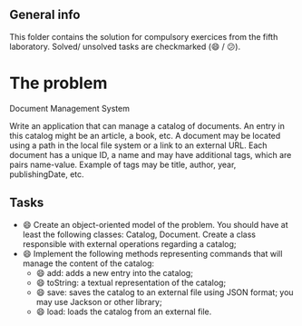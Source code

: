 ## General info
This folder contains the solution for compulsory exercices from the fifth laboratory. Solved/ unsolved tasks are checkmarked (:smile: / :confused:).

# The problem

Document Management System

Write an application that can manage a catalog of documents. An entry in this catalog might be an article, a book, etc.
A document may be located using a path in the local file system or a link to an external URL. Each document has a unique ID, a name and may have additional tags, which are pairs name-value. Example of tags may be title, author, year, publishingDate, etc.

## Tasks
  * :smile: Create an object-oriented model of the problem. You should have at least the following classes: Catalog, Document. Create a class responsible with external operations regarding a catalog;
  * :smile: Implement the following methods representing commands that will manage the content of the catalog:
    * :smile: add: adds a new entry into the catalog;
    * :smile: toString: a textual representation of the catalog;
    * :smile: save: saves the catalog to an external file using JSON format; you may use Jackson or other library;
    * :smile: load: loads the catalog from an external file.

